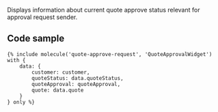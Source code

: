 Displays information about current quote approve status relevant for approval request sender.

## Code sample

```
{% include molecule('quote-approve-request', 'QuoteApprovalWidget') with {
    data: {
        customer: customer,
        quoteStatus: data.quoteStatus,
        quoteApproval: quoteApproval,
        quote: data.quote
    }
} only %}
```
